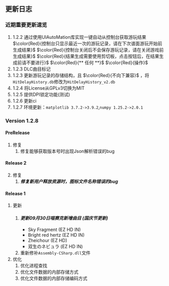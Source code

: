 ## 更新日志
### 近期重要更新速览
1. 1.2.2 通过使用UIAutoMation库实现一键自动从控制台获取游玩结果
    $\color{Red}{控制台只显示最近一次的游玩记录，请在下次谱面游玩开始前生成结果}$
    $\color{Red}{控制台关闭后不会保存游玩记录，请在关闭游戏前生成结果}$
    $\color{Red}{结果生成需要使用剪切板，点击按钮后，在结果生成前请不要进行}$ $\color{Red}{** 任何 **}$ $\color{Red}{操作}$
2. 1.2.3 DLC曲目标记
3. 1.2.3 更新游玩记录的存储结构，且 $\color{Red}{不向下兼容}$ ，将`HitDelayHistory.db`修改为`HitDelayHistory_v2.db`
5. 1.2.4 将License从GPLv3切换为MIT
7. 1.2.5 提供DPI锁定功能(测试)
8. 1.2.6 更新ci
9. 1.2.7 环境更新：`matplotlib 3.7.2->3.9.2`,`numpy 1.25.2->2.0.1`

### Version 1.2.8
#### PreRelease 
1. 修复
    1. 修复能够获取版本号时出现Json解析错误的bug
#### Release 2
2. 修复
    1. ***修复新用户释放资源时，图标文件名称错误的bug***
#### Release 1
1. 更新
    1. #### ***更新09月30日喵赛克新增曲目 (国庆节更新)***
        - Sky Fragment (EZ HD IN)
        - Bright red hertz (EZ HD IN)
        - Zheichour (EZ HD)
        - 双生のネビュラ (EZ HD IN)
    2. 重新修补`Assembly-CSharp.dll`文件
3. 优化
    1. 优化进程查找
    2. 优化文件数据的内部存储方式
    3. 优化文件数据的内部存储编码方式
